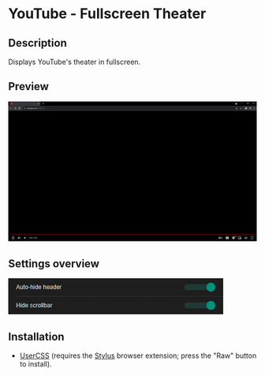 # YouTube - Fullscreen Theater

## Description

Displays YouTube's theater in fullscreen.

## Preview

![Preview](preview.png)

## Settings overview

![Settings](settings.png)

## Installation

- [UserCSS](./youtube-fullscreen-theater.user.css) (requires the [Stylus](https://github.com/openstyles/stylus#releases) browser extension; press the "Raw" button to install).